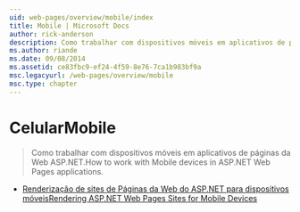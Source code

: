 ```yaml
---
uid: web-pages/overview/mobile/index
title: Mobile | Microsoft Docs
author: rick-anderson
description: Como trabalhar com dispositivos móveis em aplicativos de páginas da Web ASP.NET.
ms.author: riande
ms.date: 09/08/2014
ms.assetid: ce83fbc9-ef24-4f59-8e76-7ca1b983bf9a
msc.legacyurl: /web-pages/overview/mobile
msc.type: chapter
---
```

<a name="mobile"></a><span data-ttu-id="c01a1-103">Celular</span><span class="sxs-lookup"><span data-stu-id="c01a1-103">Mobile</span></span>
====================
> <span data-ttu-id="c01a1-104">Como trabalhar com dispositivos móveis em aplicativos de páginas da Web ASP.NET.</span><span class="sxs-lookup"><span data-stu-id="c01a1-104">How to work with Mobile devices in ASP.NET Web Pages applications.</span></span>


- [<span data-ttu-id="c01a1-105">Renderização de sites de Páginas da Web do ASP.NET para dispositivos móveis</span><span class="sxs-lookup"><span data-stu-id="c01a1-105">Rendering ASP.NET Web Pages Sites for Mobile Devices</span></span>](rendering-aspnet-web-pages-sites-for-mobile-devices.md)
